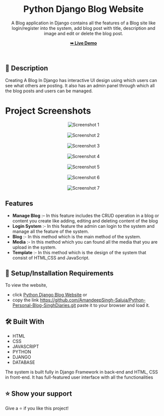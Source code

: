 <div align="center">

  <h1 align="center">Python Django Blog Website</h1>


A Blog application in Django contains all the features of a Blog site like login/register into the system, add blog post with title, description and image and edit or delete the blog post.


  <a href="https://blog-singhdiaries-1.onrender.com/"><strong>➥ Live Demo</strong></a>

</div>

<br />

## 📃 Description


Creating A Blog In Django has interactive UI design using which users can see what others are posting. It also has an admin panel through which all the blog posts and users can be managed.

# Project Screenshots

<p align="center">
  <img src="https://github.com/user-attachments/assets/aa143797-385d-4d7c-b7ae-3be0144f954f" alt="Screenshot 1"><br><br>
  <img src="https://github.com/user-attachments/assets/89e1d278-563d-46bf-b407-27984ec6aa2c" alt="Screenshot 2"><br><br>
  <img src="https://github.com/user-attachments/assets/5fbd494f-bdca-43e9-ba56-46aa2285c548" alt="Screenshot 3"><br><br>
  <img src="https://github.com/user-attachments/assets/3179bd7b-bff9-42c3-aae6-532f30dbc1a8" alt="Screenshot 4"><br><br>
  <img src="https://github.com/user-attachments/assets/af269236-5036-4e7c-883d-dfa885f22d77" alt="Screenshot 5"><br><br>
  <img src="https://github.com/user-attachments/assets/5243e775-f7c5-42b1-a781-8b1dcf7465b5" alt="Screenshot 6"><br><br>
  <img src="https://github.com/user-attachments/assets/10de1af9-8361-40e8-99eb-01f5ec0c3b63" alt="Screenshot 7">
</p>



## Features 

- **Manage Blog** :– In this feature includes the CRUD operation in a blog or content you create like adding, editing and deleting content of the blog
- **Login System** :- In this feature the admin can login to the system and manage all the feature of the system.
- **Blog** :- In this method which is the main method of the system.
- **Media** :- In this method which you can found all the media that you are upload in the system.
- **Template** :- In this method which is the design of the system that consist of HTML,CSS and JavaScript.



## 🚀 Setup/Installation Requirements

To view the website, 
* click [Python Django Blog Website](https://github.com/AmandeepSingh-Saluja/Python-Personal-Blog-SinghDiaries.git)
or 
* copy the link https://github.com/AmandeepSingh-Saluja/Python-Personal-Blog-SinghDiaries.git paste it to your browser and load it.  

## 🛠 Built With

* HTML
* CSS
* JAVASCRIPT
* PYTHON
* DJANGO
* DATABASE 

The system is built fully in Django Framework in back-end and HTML, CSS in front-end. It has full-featured user interface with all the functionalities


## ⭐️ Show your support 

Give a ⭐️ if you like this project!
